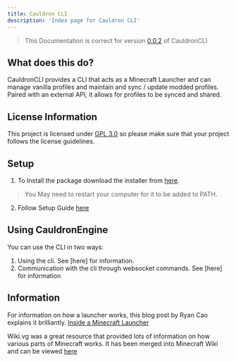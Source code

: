 ```yaml
---
title: Cauldron CLI
description: 'Index page for Cauldron CLI'
---
```



> This Documentation is correct for version [0.0.2](https://github.com/jackcooperdev/CauldronCLI/releases/tag/v0.0.2)
> of CauldronCLI

## What does this do?

CauldronCLI provides a CLI that acts as a Minecraft Launcher
and can manage vanilla profiles and maintain and sync / update modded profiles.
Paired with an external API, it allows for profiles to be synced and shared.

## License Information

This project is licensed under [GPL 3.0](https://choosealicense.com/licenses/gpl-3.0/) so please make sure that your
project follows the license guidelines.

## Setup

1. To Install the package download the installer from [here](https://github.com/jackcooperdev/CauldronCLI/releases).

>You May need to restart your computer for it to be added to PATH.

2. Follow Setup Guide [here](/cli/setup)

## Using CauldronEngine

You can use the CLI in two ways:

1. Using the cli. See [here] for information.
2. Communication with the cli through websocket commands. See [here] for information

## Information

For information on how a launcher works, this blog post by Ryan Cao explains it brilliantly.
[Inside a Minecraft Launcher](https://ryanccn.dev/posts/inside-a-minecraft-launcher/)

Wiki.vg was a great resource that provided lots of information on how various parts of Minecraft works.
It has been merged into Minecraft Wiki
and can be viewed [here](https://minecraft.wiki/w/Microsoft_authentication#Navigation)